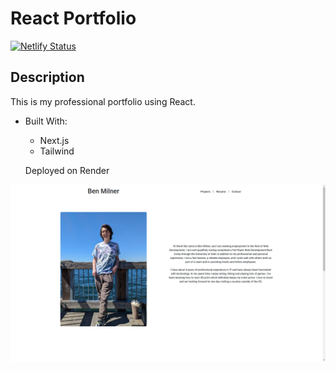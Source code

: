 # React Portfolio
[![Netlify Status](https://api.netlify.com/api/v1/badges/06627d69-c2fc-4451-88c8-cef245d3a835/deploy-status)](https://app.netlify.com/sites/bm-professional-portfolio/deploys)
## Description

This is my professional portfolio using React.

- Built With:
    * Next.js
    * Tailwind

    Deployed on Render

![screenshot](./src/assets/images/screenshot.png)
